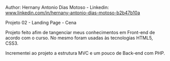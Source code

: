 Author: Hernany Antonio Dias Motoso - 
Linkedin: www.linkedin.com/in/hernany-antonio-dias-motoso-b2b47b10a 


Projeto 02 - Landing Page - Cena

Projeto feito afim de tangenciar meus conhecimentos em Front-end de acordo com o curso. 
No mesmo foram usadas às tecnologias HTML5, CSS3.

Incrementei ao projeto a estrutura MVC e um pouco de Back-end com PHP.
